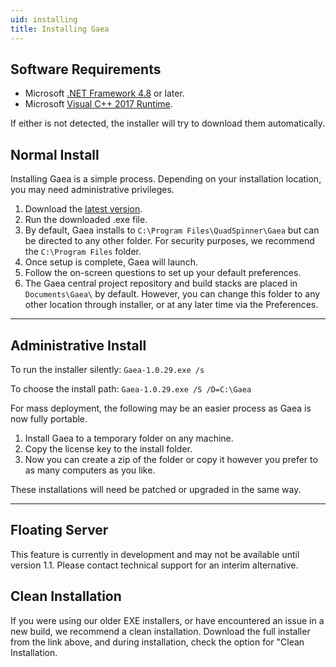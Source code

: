```yaml
---
uid: installing
title: Installing Gaea
---
```


## Software Requirements
- Microsoft [.NET Framework 4.8](https://dotnet.microsoft.com/download/thank-you/net48) or later.
- Microsoft [Visual C++ 2017 Runtime](https://aka.ms/vs/15/release/vc_redist.x64.exe).

If either is not detected, the installer will try to download them automatically.

## Normal Install
Installing Gaea is a simple process. Depending on your installation location, you may need administrative privileges.

1. Download the [latest version](https://quadspinner.com/gaea/download).
2. Run the downloaded .exe file.
3. By default, Gaea installs to `C:\Program Files\QuadSpinner\Gaea` but can be directed to any other folder. For security purposes, we recommend the `C:\Program Files` folder.
4. Once setup is complete, Gaea will launch.
5. Follow the on-screen questions to set up your default preferences.
6. The Gaea central project repository and build stacks are placed in `Documents\Gaea\` by default. However, you can change this folder to any other location through installer, or at any later time via the Preferences.

---

## Administrative Install

To run the installer silently:
`Gaea-1.0.29.exe /s`

To choose the install path:
`Gaea-1.0.29.exe /S /D=C:\Gaea`

For mass deployment, the following may be an easier process as Gaea is now fully portable.

1. Install Gaea to a temporary folder on any machine.
2. Copy the license key to the install folder.
3. Now you can create a zip of the folder or copy it however you prefer to as many computers as you like.

These installations will need be patched or upgraded in the same way.

---

## Floating Server

This feature is currently in development and may not be available until version 1.1. Please contact technical support for an interim alternative.

## Clean Installation

If you were using our older EXE installers, or have encountered an issue in a new build, we recommend a clean installation. Download the full installer from the link above, and during installation, check the option for "Clean Installation.